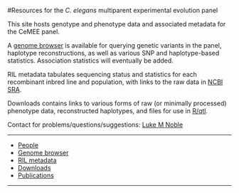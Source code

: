 #Resources for the *C. elegans* multiparent experimental evolution panel

This site hosts genotype and phenotype data and associated metadata for the CeMEE panel.

A [genome browser](https://lukemn.github.io/cemee_jbrowse) is available for querying genetic variants in the panel, haplotype reconstructions, as well as various SNP and haplotype-based statistics. Association statistics will eventually be added.

RIL metadata tabulates sequencing status and statistics for each recombinant inbred line and population, with links to the raw data in [NCBI SRA](https://www.ncbi.nlm.nih.gov/sra).

Downloads contains links to various forms of raw (or minimally processed) phenotype data, reconstructed haplotypes, and files for use in [R/qtl](http://www.rqtl.org/). 

Contact for problems/questions/suggestions: [Luke M Noble](email:luke.noble@gmail.com)

---
- [People]((pages/people.html))
- [Genome browser](https://lukemn.github.io/cemee_jbrowse)
- [RIL metadata](pages/rilMeta.html)
- [Downloads](pages/links.html)
- [Publications](pages/publications.html)

---



